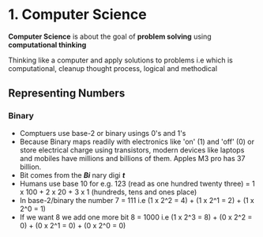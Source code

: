 # 1. Computer Science
**Computer Science** is about the goal of **problem solving** using **computational thinking**

Thinking like a computer and apply solutions to problems i.e which is computational, cleanup thought process, logical and methodical

## Representing Numbers

### Binary
- Comptuers use base-2 or binary usings 0's and 1's
- Because Binary maps readily with electronics like 'on' (1) and 'off' (0) or store electrical charge using transistors, modern devices like laptops and mobiles have millions and billions of them. Apples M3 pro has 37 billion.
- Bit comes from the _**Bi**_ nary digi _**t**_
- Humans use base 10 for e.g. 123 (read as one hundred twenty three) = 1 x 100 + 2 x 20 + 3 x 1 (hundreds, tens and ones place)
- In base-2/binary the number 7 = 111 i.e (1 x 2^2 = 4) + (1 x 2^1 = 2) + (1 x 2^0 = 1)
- If we want 8 we add one more bit 8 = 1000 i.e (1 x 2^3 = 8) + (0 x 2^2 = 0) + (0 x 2^1 = 0) + (0 x 2^0 = 0)
